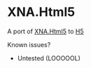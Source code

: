 # XNA.Html5

A port of [XNA.Html5](https://github.com/RCGame/XNA.Html5) to [H5](https://github.com/theolivenbaum/h5)


Known issues?
- Untested (LOOOOOL)
